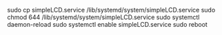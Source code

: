 sudo cp simpleLCD.service /lib/systemd/system/simpleLCD.service
sudo chmod 644 /lib/systemd/system/simpleLCD.service
sudo systemctl daemon-reload
sudo systemctl enable simpleLCD.service
sudo reboot
